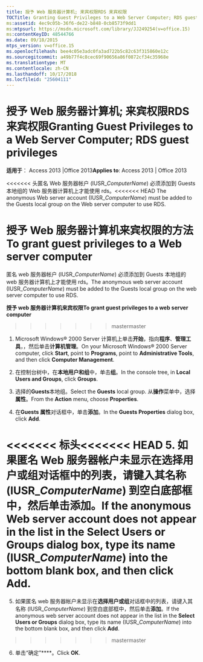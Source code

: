 ```yaml
---
title: 授予 Web 服务器计算机; 来宾权限RDS 来宾权限
TOCTitle: Granting Guest Privileges to a Web Server Computer; RDS guest privileges
ms:assetid: 4ec9c05b-36f6-de22-b848-0cb8573f9dd1
ms:mtpsurl: https://msdn.microsoft.com/library/JJ249254(v=office.15)
ms:contentKeyID: 48544766
ms.date: 09/18/2015
mtps_version: v=office.15
ms.openlocfilehash: bee4c05e3adc0fa3ad722b5c82c63f315860e12c
ms.sourcegitcommit: a49b77f4c8cec69f90656a86f0872cf34c35968e
ms.translationtype: MT
ms.contentlocale: zh-CN
ms.lasthandoff: 10/17/2018
ms.locfileid: "25604111"
---
```

# <a name="granting-guest-privileges-to-a-web-server-computer-rds-guest-privileges"></a><span data-ttu-id="678a2-102">授予 Web 服务器计算机; 来宾权限RDS 来宾权限</span><span class="sxs-lookup"><span data-stu-id="678a2-102">Granting Guest Privileges to a Web Server Computer; RDS guest privileges</span></span> 


<span data-ttu-id="678a2-103">**适用于**： Access 2013 |Office 2013</span><span class="sxs-lookup"><span data-stu-id="678a2-103">**Applies to**: Access 2013 | Office 2013</span></span>

<span data-ttu-id="678a2-104"><<<<<<< 头匿名 Web 服务器帐户 (IUSR\_*ComputerName*) 必须添加到 Guests 本地组的 Web 服务器计算机上才能使用 rds。</span><span class="sxs-lookup"><span data-stu-id="678a2-104"><<<<<<< HEAD The anonymous Web server account (IUSR\_*ComputerName*) must be added to the Guests local group on the Web server computer to use RDS.</span></span>

<a name="to-grant-guest-privileges-to-a-web-server-computer"></a><span data-ttu-id="678a2-105">**授予 Web 服务器计算机来宾权限的方法**</span><span class="sxs-lookup"><span data-stu-id="678a2-105">**To grant guest privileges to a Web server computer**</span></span>
=======
<span data-ttu-id="678a2-106">匿名 web 服务器帐户 (IUSR\_*ComputerName*) 必须添加到 Guests 本地组的 web 服务器计算机上才能使用 rds。</span><span class="sxs-lookup"><span data-stu-id="678a2-106">The anonymous web server account (IUSR\_*ComputerName*) must be added to the Guests local group on the web server computer to use RDS.</span></span>

<span data-ttu-id="678a2-107">**授予 web 服务器计算机来宾权限**</span><span class="sxs-lookup"><span data-stu-id="678a2-107">**To grant guest privileges to a web server computer**</span></span>
>>>>>>> <span data-ttu-id="678a2-108">master</span><span class="sxs-lookup"><span data-stu-id="678a2-108">master</span></span>

1.  <span data-ttu-id="678a2-109">Microsoft Windows® 2000 Server 计算机上单击**开始**，指向**程序**、**管理工具**，，然后单击**计算机管理**。</span><span class="sxs-lookup"><span data-stu-id="678a2-109">On your Microsoft Windows® 2000 Server computer, click **Start**, point to **Programs**, point to **Administrative Tools**, and then click **Computer Management**.</span></span>

2.  <span data-ttu-id="678a2-110">在控制台树中，在**本地用户和组**中，单击**组**。</span><span class="sxs-lookup"><span data-stu-id="678a2-110">In the console tree, in **Local Users and Groups**, click **Groups**.</span></span>

3.  <span data-ttu-id="678a2-111">选择的**Guests**本地组。</span><span class="sxs-lookup"><span data-stu-id="678a2-111">Select the **Guests** local group.</span></span> <span data-ttu-id="678a2-112">从**操作**菜单中，选择**属性**。</span><span class="sxs-lookup"><span data-stu-id="678a2-112">From the **Action** menu, choose **Properties**.</span></span>

4.  <span data-ttu-id="678a2-113">在**Guests 属性**对话框中，单击**添加**。</span><span class="sxs-lookup"><span data-stu-id="678a2-113">In the **Guests Properties** dialog box, click **Add**.</span></span>

<span data-ttu-id="678a2-114"><<<<<<< 标头</span><span class="sxs-lookup"><span data-stu-id="678a2-114"><<<<<<< HEAD</span></span>
5.  <span data-ttu-id="678a2-115">如果匿名 Web 服务器帐户未显示在**选择用户或组**对话框中的列表，请键入其名称 (IUSR\_*ComputerName*) 到空白底部框中，然后单击**添加**。</span><span class="sxs-lookup"><span data-stu-id="678a2-115">If the anonymous Web server account does not appear in the list in the **Select Users or Groups** dialog box, type its name (IUSR\_*ComputerName*) into the bottom blank box, and then click **Add**.</span></span>
=======
5.  <span data-ttu-id="678a2-116">如果匿名 web 服务器帐户未显示在**选择用户或组**对话框中的列表，请键入其名称 (IUSR\_*ComputerName*) 到空白底部框中，然后单击**添加**。</span><span class="sxs-lookup"><span data-stu-id="678a2-116">If the anonymous web server account does not appear in the list in the **Select Users or Groups** dialog box, type its name (IUSR\_*ComputerName*) into the bottom blank box, and then click **Add**.</span></span>
>>>>>>> <span data-ttu-id="678a2-117">master</span><span class="sxs-lookup"><span data-stu-id="678a2-117">master</span></span>

6.  <span data-ttu-id="678a2-118">单击“确定”\*\*\*\*。</span><span class="sxs-lookup"><span data-stu-id="678a2-118">Click **OK**.</span></span>

